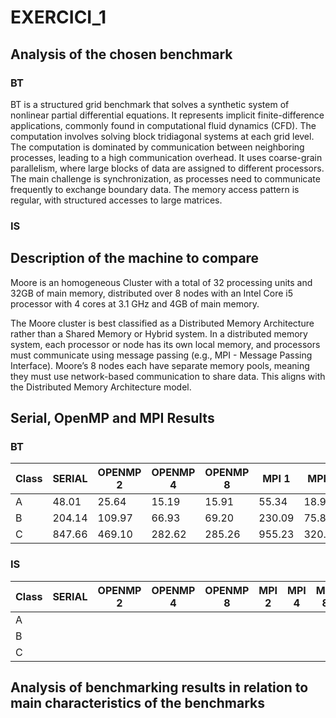 # EXERCICI_1

## Analysis of the chosen benchmark

### BT
BT is a structured grid benchmark that solves a synthetic system of nonlinear partial differential equations.
It represents implicit finite-difference applications, commonly found in computational fluid dynamics (CFD).
The computation involves solving block tridiagonal systems at each grid level.
The computation is dominated by communication between neighboring processes, leading to a high communication overhead.
It uses coarse-grain parallelism, where large blocks of data are assigned to different processors.
The main challenge is synchronization, as processes need to communicate frequently to exchange boundary data.
The memory access pattern is regular, with structured accesses to large matrices.

### IS


## Description of the machine to compare
Moore is an homogeneous Cluster with a total of 32 processing units and 32GB of main memory, distributed over 8 nodes with an Intel Core i5 processor with 4 cores at 3.1 GHz and 4GB of main memory.

The Moore cluster is best classified as a Distributed Memory Architecture rather than a Shared Memory or Hybrid system.
In a distributed memory system, each processor or node has its own local memory, and processors must communicate using message passing (e.g., MPI - Message Passing Interface).
Moore’s 8 nodes each have separate memory pools, meaning they must use network-based communication to share data.
This aligns with the Distributed Memory Architecture model.

## Serial, OpenMP and MPI Results

### BT
| Class | SERIAL | OPENMP 2 | OPENMP 4 | OPENMP 8 | MPI 1  | MPI 4  | MPI 9 | MPI 16 |
|-------|--------|----------|----------|----------|--------|--------|-------|--------|
| A     | 48.01  | 25.64    | 15.19    | 15.91    | 55.34  | 18.95  | ERROR | ERROR  |
| B     | 204.14 | 109.97   | 66.93    | 69.20    | 230.09 | 75.80  | ERROR | ERROR  |
| C     | 847.66 | 469.10   | 282.62   | 285.26   | 955.23 | 320.41 | ERROR | ERROR  |

### IS
| Class | SERIAL | OPENMP 2 | OPENMP 4 | OPENMP 8 | MPI 2  | MPI 4  | MPI 8 | MPI 16 | MPI 32 |
|-------|--------|----------|----------|----------|--------|--------|-------|--------|--------|
| A     |        |          |          |          |        |        |       |        |        |
| B     |        |          |          |          |        |        |       |        |        |
| C     |        |          |          |          |        |        |       |        |        |

## Analysis of benchmarking results in relation to main characteristics of the benchmarks
